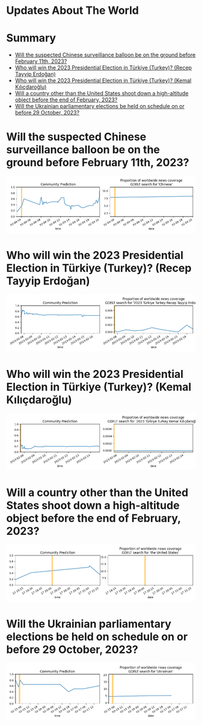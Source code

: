 
Updates About The World
=======================

Summary
=======

* [Will the suspected Chinese surveillance balloon be on the ground before February 11th, 2023?](#will-the-suspected-chinese-surveillance-balloon-be-on-the-ground-before-february-11th-2023)
* [Who will win the 2023 Presidential Election in Türkiye (Turkey)? (Recep Tayyip Erdoğan)](#who-will-win-the-2023-presidential-election-in-trkiye-turkey-recep-tayyip-erdoan)
* [Who will win the 2023 Presidential Election in Türkiye (Turkey)? (Kemal Kılıçdaroğlu)](#who-will-win-the-2023-presidential-election-in-trkiye-turkey-kemal-kldarolu)
* [Will a country other than the United States shoot down a high-altitude object before the end of February, 2023?](#will-a-country-other-than-the-united-states-shoot-down-a-high-altitude-object-before-the-end-of-february-2023)
* [Will the Ukrainian parliamentary elections be held on schedule on or before 29 October, 2023?](#will-the-ukrainian-parliamentary-elections-be-held-on-schedule-on-or-before-29-october-2023)

# Will the suspected Chinese surveillance balloon be on the ground before February 11th, 2023?


![Chinese Balloon](assets/03.png)
# Who will win the 2023 Presidential Election in Türkiye (Turkey)? (Recep Tayyip Erdoğan)


![Recep Tayyip Erdoğan](assets/04.png)
# Who will win the 2023 Presidential Election in Türkiye (Turkey)? (Kemal Kılıçdaroğlu)


![Kemal Kılıçdaroğlu](assets/06.png)
# Will a country other than the United States shoot down a high-altitude object before the end of February, 2023?


![Downing High-Altitude Objects, February 2023](assets/07.png)
# Will the Ukrainian parliamentary elections be held on schedule on or before 29 October, 2023?


![Ukrainian Parli. Elections 2023 on Schedule](assets/08.png)